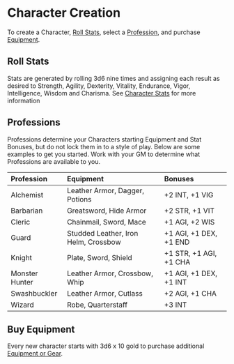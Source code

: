 # Character Creation
To create a Character, [Roll Stats](#roll-stats), select a [Profession](#professions), and purchase [Equipment](#buy-equipment).

## Roll Stats
Stats are generated by rolling 3d6 nine times and assigning each result as desired to Strength, Agility, Dexterity, Vitality, Endurance, Vigor, Intelligence, Wisdom and Charisma. See [Character Stats](/rules/stats) for more information

## Professions
Professions determine your Characters starting Equipment and Stat Bonuses, but do not lock them in to a style of play. Below are some examples to get you started. Work with your GM to determine what Professions are available to you.

| Profession | Equipment | Bonuses |
|:---------- |:--------- |:------- |
| Alchemist | Leather Armor, Dagger, Potions | +2 INT, +1 VIG |
| Barbarian | Greatsword, Hide Armor | +2 STR, +1 VIT |
| Cleric | Chainmail, Sword, Mace | +1 AGI, +2 WIS |
| Guard | Studded Leather, Iron Helm, Crossbow | +1 AGI, +1 DEX, +1 END |
| Knight | Plate, Sword, Shield | +1 STR, +1 AGI, +1 CHA |
| Monster Hunter | Leather Armor, Crossbow, Whip | +1 AGI, +1 DEX, +1 INT |
| Swashbuckler | Leather Armor, Cutlass | +2 AGI, +1 CHA |
| Wizard | Robe, Quarterstaff | +3 INT |

## Buy Equipment
Every new character starts with 3d6 x 10 gold to purchase additional [Equipment or Gear](/rules/equipment).